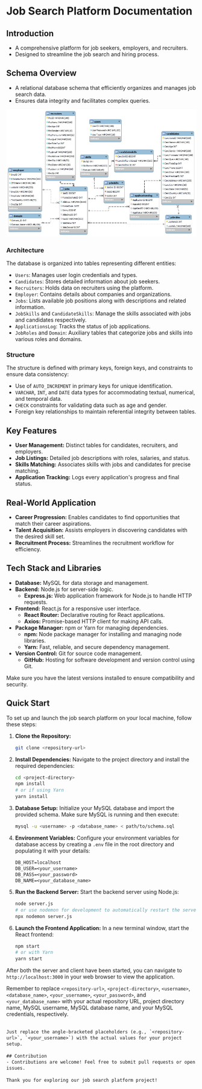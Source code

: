 # Job Search Platform Documentation

## Introduction
- A comprehensive platform for job seekers, employers, and recruiters.
- Designed to streamline the job search and hiring process.

## Schema Overview
- A relational database schema that efficiently organizes and manages job search data.
- Ensures data integrity and facilitates complex queries.

![UML Diagram](UML_diagram.jpeg)

### Architecture
The database is organized into tables representing different entities:

- `Users`: Manages user login credentials and types.
- `Candidates`: Stores detailed information about job seekers.
- `Recruiters`: Holds data on recruiters using the platform.
- `Employer`: Contains details about companies and organizations.
- `Jobs`: Lists available job positions along with descriptions and related information.
- `JobSkills` and `CandidateSkills`: Manage the skills associated with jobs and candidates respectively.
- `ApplicationsLog`: Tracks the status of job applications.
- `JobRoles` and `Domain`: Auxiliary tables that categorize jobs and skills into various roles and domains.

### Structure
The structure is defined with primary keys, foreign keys, and constraints to ensure data consistency:

- Use of `AUTO_INCREMENT` in primary keys for unique identification.
- `VARCHAR`, `INT`, and `DATE` data types for accommodating textual, numerical, and temporal data.
- `CHECK` constraints for validating data such as age and gender.
- Foreign key relationships to maintain referential integrity between tables.

## Key Features
- **User Management:** Distinct tables for candidates, recruiters, and employers.
- **Job Listings:** Detailed job descriptions with roles, salaries, and status.
- **Skills Matching:** Associates skills with jobs and candidates for precise matching.
- **Application Tracking:** Logs every application's progress and final status.

## Real-World Application
- **Career Progression:** Enables candidates to find opportunities that match their career aspirations.
- **Talent Acquisition:** Assists employers in discovering candidates with the desired skill set.
- **Recruitment Process:** Streamlines the recruitment workflow for efficiency.

## Tech Stack and Libraries
- **Database:** MySQL for data storage and management.
- **Backend:** Node.js for server-side logic.
  - **Express.js:** Web application framework for Node.js to handle HTTP requests.
- **Frontend:** React.js for a responsive user interface.
  - **React Router:** Declarative routing for React applications.
  - **Axios:** Promise-based HTTP client for making API calls.
- **Package Manager:** npm or Yarn for managing dependencies.
  - **npm:** Node package manager for installing and managing node libraries.
  - **Yarn:** Fast, reliable, and secure dependency management.
- **Version Control:** Git for source code management.
  - **GitHub:** Hosting for software development and version control using Git.

Make sure you have the latest versions installed to ensure compatibility and security.


## Quick Start

To set up and launch the job search platform on your local machine, follow these steps:

1. **Clone the Repository:**
   ```sh
   git clone <repository-url>
   ```

2. **Install Dependencies:**
   Navigate to the project directory and install the required dependencies:
   ```sh
   cd <project-directory>
   npm install
   # or if using Yarn
   yarn install
   ```

3. **Database Setup:**
   Initialize your MySQL database and import the provided schema. Make sure MySQL is running and then execute:
   ```sh
   mysql -u <username> -p <database_name> < path/to/schema.sql
   ```

4. **Environment Variables:**
   Configure your environment variables for database access by creating a `.env` file in the root directory and populating it with your details:
   ```plaintext
   DB_HOST=localhost
   DB_USER=<your_username>
   DB_PASS=<your_password>
   DB_NAME=<your_database_name>
   ```

5. **Run the Backend Server:**
   Start the backend server using Node.js:
   ```sh
   node server.js
   # or use nodemon for development to automatically restart the server on changes
   npx nodemon server.js
   ```

6. **Launch the Frontend Application:**
   In a new terminal window, start the React frontend:
   ```sh
   npm start
   # or with Yarn
   yarn start
   ```

After both the server and client have been started, you can navigate to `http://localhost:3000` in your web browser to view the application.

Remember to replace `<repository-url>`, `<project-directory>`, `<username>`, `<database_name>`, `<your_username>`, `<your_password>`, and `<your_database_name>` with your actual repository URL, project directory name, MySQL username, MySQL database name, and your MySQL credentials, respectively.
```

Just replace the angle-bracketed placeholders (e.g., `<repository-url>`, `<your_username>`) with the actual values for your project setup.

## Contribution
- Contributions are welcome! Feel free to submit pull requests or open issues.

Thank you for exploring our job search platform project!